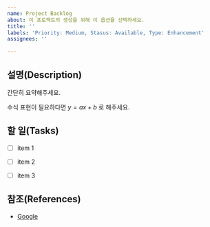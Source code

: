 ```yaml
---
name: Project Backlog
about: 이 프로젝트의 생성을 위해 이 옵션을 선택하세요.
title: ''
labels: 'Priority: Medium, Stasus: Available, Type: Enhancement'
assignees: ''

---
```


## 설명(Description)

간단히 요약해주세요.

수식 표현이 필요하다면 $y=ax+b$ 로 해주세요.

## 할 일(Tasks)

- [ ] item 1
- [ ] item 2
- [ ] item 3


## 참조(References)
- [Google](https://www.google.com/)
